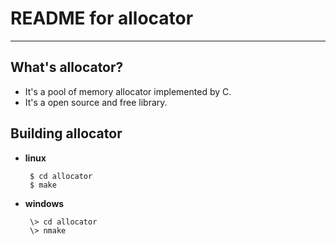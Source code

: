# **README for allocator** #
***


## **What's allocator?** ##
 * It's a pool of memory allocator implemented by C.
 * It's a open source and free library.


## **Building allocator** ##
 * **linux**

        $ cd allocator
        $ make
 * **windows**

        \> cd allocator
        \> nmake
